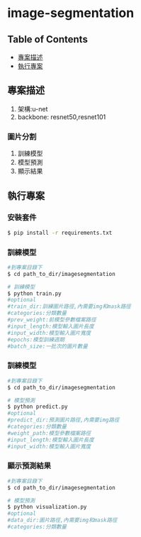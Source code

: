 # image-segmentation
## Table of Contents

 * [專案描述](#專案描述)
 * [執行專案](#執行專案)

## 專案描述
1. 架構:u-net
2. backbone: resnet50,resnet101

### 圖片分割
1. 訓練模型
2. 模型預測
3. 顯示結果

## 執行專案

### 安裝套件

```bash
$ pip install -r requirements.txt 
```

### 訓練模型

```bash
#到專案目錄下
$ cd path_to_dir/imagesegmentation

# 訓練模型
$ python train.py
#optional
#train_dir:訓練圖片路徑,內需要img和mask路徑
#categories:分類數量
#prev_weight:前模型參數檔案路徑
#input_length:模型輸入圖片長度
#input_width:模型輸入圖片寬度
#epochs:模型訓練週期
#batch_size:一批次的圖片數量
```

### 訓練模型
```bash
#到專案目錄下
$ cd path_to_dir/imagesegmentation

# 模型預測
$ python predict.py
#optional
#predict_dir:預測圖片路徑,內需要img路徑
#categories:分類數量
#weight_path:模型參數檔案路徑
#input_length:模型輸入圖片長度
#input_width:模型輸入圖片寬度
```

### 顯示預測結果
```bash
#到專案目錄下
$ cd path_to_dir/imagesegmentation

# 模型預測
$ python visualization.py
#optional
#data_dir:圖片路徑,內需要img和mask路徑
#categories:分類數量
```